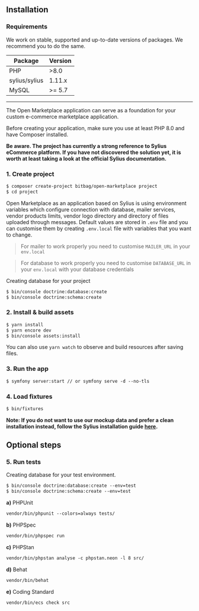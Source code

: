 ## Installation

### Requirements

We work on stable, supported and up-to-date versions of packages. We recommend you to do the same.

| Package       | Version |
|---------------|---------|
| PHP           | \>8.0   |
| sylius/sylius | 1.11.x  |
| MySQL         | \>= 5.7 |

----

The Open Marketplace application can serve as a foundation for your custom e-commerce marketplace application.

Before creating your application, make sure you use at least PHP 8.0 and have Composer installed.

**Be aware. The project has currently a strong reference to Sylius eCommerce platform. If you have not discovered the solution yet, it is worth at least taking a look at the official Sylius documentation.**

### 1. Create project

```diff
$ composer create-project bitbag/open-marketplace project
$ cd project
```

Open Marketplace as an application based on Sylius is using environment variables which configure connection
with database, mailer services, vendor products limits, vendor logo directory
and directory of files uploaded through messages. Default values are stored in `.env` file
and you can customise them by creating `.env.local` file with variables that you want to change.

 > For mailer to work properly you need to customise `MAILER_URL` in your `env.local`

 > For database to work properly you need to customise `DATABASE_URL` in your `env.local` with your database credentials

Creating database for your project

```diff
$ bin/console doctrine:database:create
$ bin/console doctrine:schema:create
```
### 2. Install & build assets

```diff
$ yarn install
$ yarn encore dev
$ bin/console assets:install 
```
You can also use  `yarn watch`  to observe and build resources after saving files.

### 3. Run the app

```diff
$ symfony server:start // or symfony serve -d --no-tls
```

### 4. Load fixtures

```diff
$ bin/fixtures
```

**Note: If you do not want to use our mockup data and prefer a clean installation instead, follow the Sylius installation guide [here](https://docs.sylius.com/en/latest/getting-started-with-sylius/installation.html#project-setup:~:text=To%20launch%20a%20Sylius%20application%20initial%20data%20has%20to%20be%20set%20up%3A%20an%20administrator%20account%20and%20base%20locale.%20Run%20the%20Sylius%20installation%20command%20to%20do%20that.).**

## Optional steps

### 5. Run tests

Creating database for your test environment.

```diff
$ bin/console doctrine:database:create --env=test
$ bin/console doctrine:schema:create --env=test
```

**a)** PHPUnit

```diff
vendor/bin/phpunit --colors=always tests/
```
**b)** PHPSpec

```diff
vendor/bin/phpspec run
```

**c)** PHPStan

```diff
vendor/bin/phpstan analyse -c phpstan.neon -l 8 src/
```

**d)** Behat

```diff
vendor/bin/behat 
```

**e)** Coding Standard

```diff
vendor/bin/ecs check src
```
